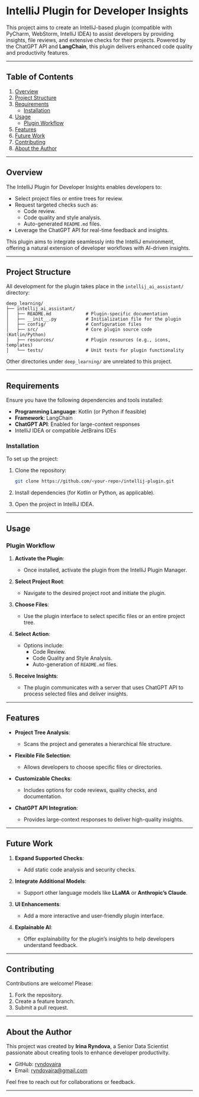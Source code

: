 
# IntelliJ Plugin for Developer Insights

This project aims to create an IntelliJ-based plugin (compatible with PyCharm, WebStorm, IntelliJ IDEA) to assist developers by providing insights, file reviews, and extensive checks for their projects. Powered by the ChatGPT API and **LangChain**, this plugin delivers enhanced code quality and productivity features.

---

## Table of Contents

1. [Overview](#overview)
2. [Project Structure](#project-structure)
3. [Requirements](#requirements)
   - [Installation](#installation)
4. [Usage](#usage)
   - [Plugin Workflow](#plugin-workflow)
5. [Features](#features)
6. [Future Work](#future-work)
7. [Contributing](#contributing)
8. [About the Author](#about-the-author)

---

## Overview

The IntelliJ Plugin for Developer Insights enables developers to:
- Select project files or entire trees for review.
- Request targeted checks such as:
  - Code review.
  - Code quality and style analysis.
  - Auto-generated `README.md` files.
- Leverage the ChatGPT API for real-time feedback and insights.

This plugin aims to integrate seamlessly into the IntelliJ environment, offering a natural extension of developer workflows with AI-driven insights.

---

## Project Structure

All development for the plugin takes place in the `intellij_ai_assistant/` directory:

```
deep_learning/
├── intellij_ai_assistant/
│   ├── README.md             # Plugin-specific documentation
│   ├── __init__.py           # Initialization file for the plugin
│   ├── config/               # Configuration files
│   ├── src/                  # Core plugin source code (Kotlin/Python)
│   ├── resources/            # Plugin resources (e.g., icons, templates)
│   └── tests/                # Unit tests for plugin functionality
```

Other directories under `deep_learning/` are unrelated to this project.

---

## Requirements

Ensure you have the following dependencies and tools installed:

- **Programming Language**: Kotlin (or Python if feasible)
- **Framework**: LangChain
- **ChatGPT API**: Enabled for large-context responses
- IntelliJ IDEA or compatible JetBrains IDEs

### Installation

To set up the project:
1. Clone the repository:
   ```bash
   git clone https://github.com/<your-repo>/intellij-plugin.git
   ```

2. Install dependencies (for Kotlin or Python, as applicable).

3. Open the project in IntelliJ IDEA.

---

## Usage

### Plugin Workflow

1. **Activate the Plugin**:
   - Once installed, activate the plugin from the IntelliJ Plugin Manager.

2. **Select Project Root**:
   - Navigate to the desired project root and initiate the plugin.

3. **Choose Files**:
   - Use the plugin interface to select specific files or an entire project tree.

4. **Select Action**:
   - Options include:
     - Code Review.
     - Code Quality and Style Analysis.
     - Auto-generation of `README.md` files.

5. **Receive Insights**:
   - The plugin communicates with a server that uses ChatGPT API to process selected files and deliver insights.

---

## Features

- **Project Tree Analysis**:
  - Scans the project and generates a hierarchical file structure.

- **Flexible File Selection**:
  - Allows developers to choose specific files or directories.

- **Customizable Checks**:
  - Includes options for code reviews, quality checks, and documentation.

- **ChatGPT API Integration**:
  - Provides large-context responses to deliver high-quality insights.

---

## Future Work

1. **Expand Supported Checks**:
   - Add static code analysis and security checks.

2. **Integrate Additional Models**:
   - Support other language models like **LLaMA** or **Anthropic’s Claude**.

3. **UI Enhancements**:
   - Add a more interactive and user-friendly plugin interface.

4. **Explainable AI**:
   - Offer explainability for the plugin’s insights to help developers understand feedback.

---

## Contributing

Contributions are welcome! Please:
1. Fork the repository.
2. Create a feature branch.
3. Submit a pull request.

---

## About the Author

This project was created by **Irina Ryndova**, a Senior Data Scientist passionate about creating tools to enhance developer productivity.

- GitHub: [ryndovaira](https://github.com/ryndovaira)
- Email: [ryndovaira@gmail.com](mailto:ryndovaira@gmail.com)

Feel free to reach out for collaborations or feedback.

---
